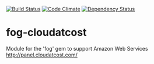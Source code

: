 [![Build Status](https://travis-ci.org/fog/fog-cloudatcost.svg?branch=master)](https://travis-ci.org/fog/fog-cloudatcost)
[![Code Climate](https://codeclimate.com/github/fog/fog-cloudatcost/badges/gpa.svg)](https://codeclimate.com/github/fog/fog-cloudatcost)
[![Dependency Status](https://gemnasium.com/fog/fog-cloudatcost.svg)](https://gemnasium.com/fog/fog-cloudatcost)

# fog-cloudatcost
Module for the 'fog' gem to support Amazon Web Services http://panel.cloudatcost.com/
